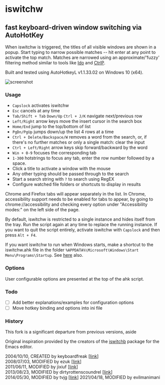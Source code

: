 # iswitchw 
## fast keyboard-driven window switching via AutoHotKey

When iswitchw is triggered, the titles of all visible windows are shown in a
popup. Start typing to narrow possible matches -- hit enter at any point to
activate the top match. Matches are narrowed using an approximate/'fuzzy'
filtering method similar to tools like [Ido][ido] and [CtrlP][ctrlp].

Built and tested using AutoHotkeyL v1.1.33.02 on Windows 10 (x64).

![screenshot](https://user-images.githubusercontent.com/24360832/116187876-3f996c00-a6db-11eb-888a-b2f2303d201d.png)

### Usage

* `Capslock` activates iswitchw
* `Esc` cancels at any time
* `Tab/Shift + Tab` `Down/Up` `Ctrl + J/K` navigate next/previous row
* `Left/Right` arrow keys move the insert cursor in the search box
* `Home/End` jump to the top/bottom of list
* `PgDn/PgUp` jumps down/up the list 4 rows at a time
* `Ctrl + Delete/Backspace/W` removes a word from the search, or,
  if there's no further matches or only a single match: clear the input
* `Ctrl + Left/Right` arrow keys skip forward/backward by the word
* `Win + 0-9` focuses the corresponding tab
* `1-300` hotstrings to focus any tab, enter the row number followed by
  a space.
* Click a title to activate a window with the mouse
* Any other typing should be passed through to the search
* Start a search string with `?` to search using RegEX
* Configure watched file folders or shortcuts to display in results

Chrome and Firefox tabs will appear separately in the list. In Chrome, accessibility
support needs to be enabled for tabs to appear, by going to chrome://accessibility
and checking every option under "Accessibility modes:" on the left side of the page.

By default, iswitchw is restricted to a single instance and hides itself from
the tray. Run the script again at any time to replace the running instance. If
you want to quit the script entirely, activate iswitchw with `Capslock` and
then press `Alt + F4`.

If you want iswitchw to run when Windows starts, make a shortcut to the
iswitchw.ahk file in the folder `%APPDATA%\Microsoft\Windows\Start
Menu\Programs\Startup`. See [here][start-on-boot] also.

### Options

User configurable options are presented at the top of the ahk script.

### Todo

* [ ] Add better explanations/examples for configuration options
* [ ] Move hotkey binding and options into ini file

### History

This fork is a significant departure from previous versions, aside 

Original inspiration provided by the creators of the [iswitchb][iswitchb]
package for the Emacs editor.

2004/10/10, CREATED by keyboardfreak         [[link][hist1]]  
2008/07/03, MODIFIED by ezuk                 [[link][hist2]]  
2011/06/11, MODIFIED by jixiuf               [[link][hist3]]  
2013/08/23, MODIFIED by dirtyrottenscoundrel [[link][hist4]]  
2014/05/30, MODIFIED by tvjg                 [[link][hist5]]
2021/04/18, MODIFIED by evilmanimani

[ido]: http://www.emacswiki.org/emacs/InteractivelyDoThings
[ctrlp]: http://kien.github.io/ctrlp.vim/
[start-on-boot]: http://windows.microsoft.com/en-us/windows-vista/run-a-program-automatically-when-windows-starts
[iswitchb]: http://www.gnu.org/software/emacs/manual/html_node/emacs/Iswitchb.html
[hist1]: http://www.autohotkey.com/forum/viewtopic.php?t=1040
[hist2]: http://www.autohotkey.com/forum/viewtopic.php?t=33353
[hist3]: https://github.com/jixiuf/my_autohotkey_scripts/blob/master/ahk_scripts/iswitchw-plus.ahk
[hist4]: https://github.com/dirtyrottenscoundrel/iswitchw
[hist5]: https://github.com/tvjg/iswitchw
[chrome.ahk]: https://github.com/G33kDude/Chrome.ahk
[debug]: https://stackoverflow.com/questions/51563287/how-to-make-chrome-always-launch-with-remote-debugging-port-flag
